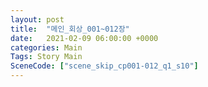 ```yaml
---
layout: post
title:  "메인_회상_001~012장"
date:   2021-02-09 06:00:00 +0000
categories: Main
Tags: Story Main
SceneCode: ["scene_skip_cp001-012_q1_s10"]
---
```

